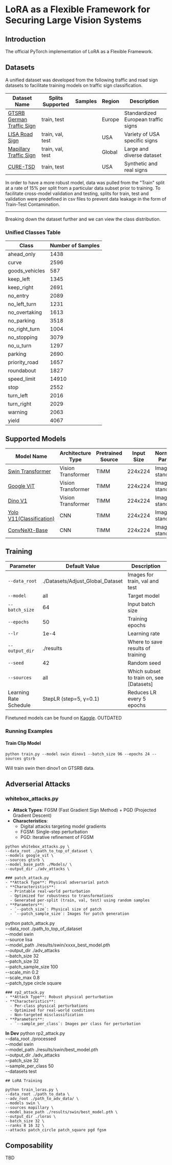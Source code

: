 # LoRA as a Flexible Framework for Securing Large Vision Systems

## Introduction

The official PyTorch implementation of LoRA as a Flexible Framework.

## Datasets
A unified dataset was developed from the following traffic and road sign datasets to facilitate training models on traffic sign classification.

| Dataset Name                 | Splits Supported | Samples | Region | Description |
|------------------------------|------------------|---------|--------|-------------|
| [GTSRB German Traffic Sign](https://www.kaggle.com/datasets/meowmeowmeowmeowmeow/gtsrb-german-traffic-sign)    | train, test      |         | Europe | Standardized European traffic signs   |
| [LISA Road Sign](https://git-disl.github.io/GTDLBench/datasets/lisa_traffic_sign_dataset/)               | train, val, test |         | USA | Variety of USA specific signs       |
| [Mapillary Traffic Sign](https://www.mapillary.com/dataset/trafficsign)       | train, val, test |         | Global | Large and diverse dataset     |
| [CURE-TSD](https://github.com/olivesgatech/CURE-TSD)                     | train, test      |         | USA |  Synthetic and real signs      |

In order to have a more robust model, data was pulled from the "Train" split at a rate of 15% per split from a particular data subset prior to training.
To facilitate cross-model validation and testing, splits for train, test and validation were predefined in csv files to prevent data leakage in the form of Train-Test Contamination.

---
Breaking down the dataset further and we can view the class distribution.

### Unified Classes Table  
| Class            |  Number of Samples |  
|------------------|------|  
| ahead_only       | 1438  |
| curve            | 2596  |
| goods_vehicles   | 587   |
| keep_left        | 1345  |
| keep_right       | 2691  |
| no_entry         | 2089  |
| no_left_turn     | 1231  |
| no_overtaking    | 1613  |
| no_parking       | 3518  |
| no_right_turn    | 1004  |
| no_stopping      | 3079  |
| no_u_turn        | 1297  |
| parking          | 2690  |
| priority_road    | 1657  |
| roundabout       | 1827  |
| speed_limit      | 14910  |
| stop             | 2552  |
| turn_left        | 2016  |
| turn_right       | 2029  |
| warning          | 2063  |
| yield            | 4067  |
 

## Supported Models

| Model Name      |                                                        Architecture Type    | Pretrained Source | Input Size | Normalization Parameters |
|-----------------                                                        |-------------------|-------------------|-----------|--------------------------|
| [Swin Transformer](https://github.com/microsoft/Swin-Transformer)       | Vision Transformer | TIMM              | 224x224    | ImageNet standard        |
| [Google ViT](https://github.com/google-research/vision_transformer)     | Vision Transformer | TIMM              | 224x224    | ImageNet standard        |
| [Dino V1](https://github.com/facebookresearch/dino)                     | Vision Transformer | TIMM            | 224x224    | ImageNet standard          |
| [Yolo V11(Classification)](https://docs.ultralytics.com/models/yolo11/) | CNN                | TIMM              | 224x224    | ImageNet standard        |
| [ConvNeXt-Base](https://github.com/facebookresearch/ConvNeXt)           | CNN                | TIMM              | 224x224    | ImageNet standard        |

## Training

| Parameter       | Default Value | Description                           |
|-----------------|---------------|---------------------------------------|
| `--data_root`   | ./Datasets/Adjust_Global_Dataset            | Images for train, val and test |
| `--model`      | all            | Target model                       |
| `--batch_size`  | 64            | Input batch size                      |
| `--epochs`      | 50            | Training epochs                       |
| `--lr`          | 1e-4          | Learning rate                         |
| `--output_dir`| ./results          | Where to save results of training                |
| `--seed`        | 42            | Random seed                           |
| `--sources` | all             | Which subset to train on, see [Datasets]                  |
| Learning Rate Schedule | StepLR (step=5, γ=0.1) | Reduces LR every 5 epochs |

Finetuned models can be found on [Kaggle](https://www.kaggle.com/models/richardneddo/lora-as-a-flexible-framework/).
OUTDATED

### Running Examples
#### Train Clip Model
```
python train.py --model swin dinov1 --batch_size 96 --epochs 24 --sources gtsrb
```
Will train swin then dinov1 on GTSRB data.

## Adverserial Attacks

### whitebox_attacks.py
- **Attack Types**: FGSM (Fast Gradient Sign Method) + PGD (Projected Gradient Descent)
- **Characteristics**: 
  - Digital attacks targeting model gradients
  - FGSM: Single-step perturbation
  - PGD: Iterative refinement of FGSM
```
python whitebox_attacks.py \
--data_root ./path_to_top_of_dataset \
--models google_vit \
--sources gtsrb \
--model_base_path ./Models/ \
--output_dir ./adv_attacks \
```

```
### patch_attack.py
- **Attack Type**: Physical adversarial patch
- **Characteristics**:
  - Printable real-world perturbation
  - Optimized for robustness to transformations
  - Generated per-split (train, val, test) using random samples
- **Parameters**:
  - `--patch_size`: Physical size of patch
  - `--patch_sample_size`: Images for patch generation
```
python patch_attack.py \
--data_root ./path_to_top_of_dataset \
--model swin \
--source lisa \
--model_path ./results/swin/xxxx_best_model.pth \
--output_dir ./adv_attacks \
--batch_size 32 \
--patch_size 32 \
--patch_sample_size 100 \
--scale_min 0.2 \
--scale_max 0.8 \
--patch_type circle square
```
### rp2_attack.py
- **Attack Type**: Robust physical perturbation
- **Characteristics**:
  - Per-class physical perturbations
  - Optimized for real-world conditions
  - Non-targeted misclassification
- **Parameters**:
  - `--sample_per_class`: Images per class for perturbation
```
**In Dev**
python rp2_attack.py \
--data_root ./processed \
--model swin \
--model_path ./results/swin/best_model.pth \
--output_dir ./adv_attacks \
--patch_size 32 \
--sample_per_class 50 \
--datasets test
```
## LoRA Training

python train_loras.py \
--data_root ./path_to_data \
--adv_root ./path_to_adv_data/ \
--models swin \
--sources mapillary \
--model_base_path ./results/swin/best_model.pth \
--output_dir ./loras \
--batch_size 32 \
--ranks 8 16 32 \
--attacks patch_circle patch_square pgd fgsm
```

## Composability
TBD


